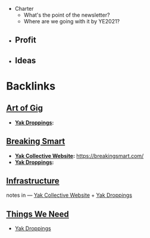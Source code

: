 - Charter
    - What's the point of the newsletter?
    - Where are we going with it by YE2021? 
- Profit
    - 
- Ideas
    - 

# Backlinks
## [Art of Gig](<Art of Gig.md>)
- **[Yak Droppings](<Yak Droppings.md>):**

## [Breaking Smart](<Breaking Smart.md>)
- **[Yak Collective Website](<Yak Collective Website.md>):** https://breakingsmart.com/
- **[Yak Droppings](<Yak Droppings.md>):**

## [Infrastructure](<Infrastructure.md>)
notes in — [Yak Collective Website](<Yak Collective Website.md>) + [Yak Droppings](<Yak Droppings.md>)

## [Things We Need](<Things We Need.md>)
- [Yak Droppings](<Yak Droppings.md>)

